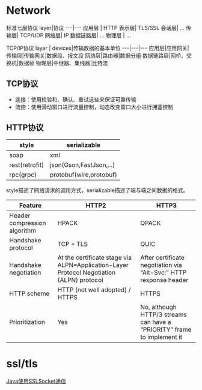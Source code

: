 # Network

标准七层协议
layer|协议
---|---
应用层 | HTTP
表示层| TLS/SSL
会话层| ...
传输层| TCP/UDP
网络层| IP
数据链路层| ...
物理层 | ...

TCP/IP协议
layer | devices|传输数据的基本单位
---|---|---
应用层|应用网关|
传输层|传输网关|数据段、报文段
网络层|路由器|数据分组
数据链路层|网桥、交换机|数据帧
物理层|中继器、集线器|比特流

## TCP协议
- 连接：使用检验和、确认、重试这些来保证可靠传输
- 流控：使用滑动窗口进行流量控制，动态改变窗口大小进行拥塞控制

## HTTP协议
style|serializable
--- |---
soap    |xml
rest(retrofit)    |json(Gson,FastJson,...)
rpc(grpc)     |protobuf(wire,protobuf)

style描述了网络请求的调用方式，serializable描述了端与端之间数据的格式。


Feature | HTTP2|HTTP3
---|---| --- |
Header compression algorithm|HPACK|QPACK
Handshake protocol|TCP + TLS|QUIC
Handshake negotiation|At the certificate stage via ALPN=Application-Layer Protocol Negotiation (ALPN) protocol|After certificate negotiation via “Alt-Svc:” HTTP response header
HTTP scheme|HTTP (not well adopted) / HTTPS|HTTPS
Prioritization|Yes|No, although HTTP/3 streams can have a “PRIORITY” frame to implement it


# ssl/tls
[Java使用SSLSocket通信](https://my.oschina.net/itblog/blog/651608)


